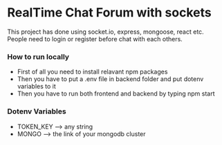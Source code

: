 # RealTime Chat Forum with sockets

This project has done using socket.io, express, mongoose, react etc. People need to login or register before chat with each others. 

<h3>How to run locally</h3>
<ul>
    <li>First of all you need to install relavant npm packages</li>
    <li>Then you have to put a .env file in backend folder and put dotenv variables to it</li>
    <li>Then you have to run both frontend and backend by typing npm start</li>
</ul>

<h3>Dotenv Variables</h3>
<ul>
    <li>TOKEN_KEY  -->  any string</li>
    <li>MONGO --> the link of your mongodb cluster</li>
</ul>